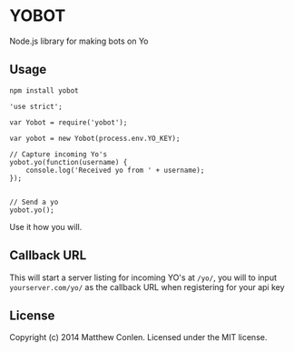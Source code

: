 # YOBOT 

Node.js library for making bots on Yo


## Usage

`npm install yobot`


```
'use strict';

var Yobot = require('yobot');

var yobot = new Yobot(process.env.YO_KEY);
    
// Capture incoming Yo's
yobot.yo(function(username) {
    console.log('Received yo from ' + username);
});


// Send a yo
yobot.yo();
```

Use it how you will.


## Callback URL

This will start a server listing for incoming YO's at `/yo/`, you will to input `yourserver.com/yo/` as the callback URL when registering for your api key


## License
Copyright (c) 2014 Matthew Conlen. Licensed under the MIT license.
